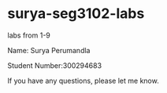 # surya-seg3102-labs
labs from 1-9

Name: Surya Perumandla

Student Number:300294683

If you have any questions, please let me know.
